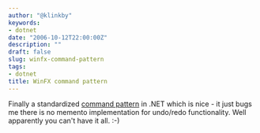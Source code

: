 ```yaml
---
author: "@klinkby"
keywords:
- dotnet
date: "2006-10-12T22:00:00Z"
description: ""
draft: false
slug: winfx-command-pattern
tags:
- dotnet
title: WinFX command pattern
---
```



Finally a standardized [ command pattern](http://www.microsoft.com/belux/msdn/nl/community/columns/jdruyts/wpf_commandpattern.mspx) in .NET which is nice - it just bugs me there is no memento implementation for undo/redo functionality. Well apparently you can't have it all. :-)


